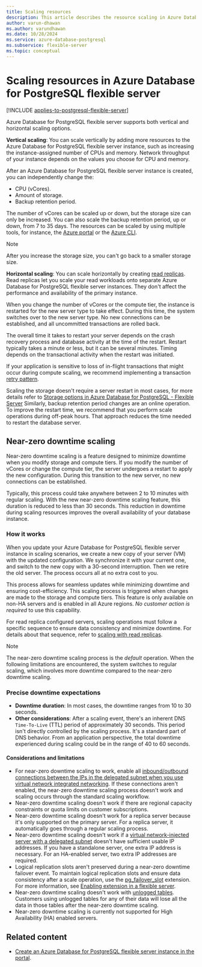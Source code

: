 ```yaml
---
title: Scaling resources
description: This article describes the resource scaling in Azure Database for PostgreSQL flexible server.
author: varun-dhawan
ms.author: varundhawan
ms.date: 10/28/2024
ms.service: azure-database-postgresql
ms.subservice: flexible-server
ms.topic: conceptual
---
```


# Scaling resources in Azure Database for PostgreSQL flexible server

[!INCLUDE [applies-to-postgresql-flexible-server](~/reusable-content/ce-skilling/azure/includes/postgresql/includes/applies-to-postgresql-flexible-server.md)]

Azure Database for PostgreSQL flexible server supports both vertical and horizontal scaling options.

**Vertical scaling**: You can scale vertically by adding more resources to the Azure Database for PostgreSQL flexible server instance, such as increasing the instance-assigned number of CPUs and memory. Network throughput of your instance depends on the values you choose for CPU and memory.

After an Azure Database for PostgreSQL flexible server instance is created, you can independently change the:

- CPU (vCores).
- Amount of storage.
- Backup retention period.

The number of vCores can be scaled up or down, but the storage size can only be increased. You can also scale the backup retention period, up or down, from 7 to 35 days. The resources can be scaled by using multiple tools, for instance, the [Azure portal](./quickstart-create-server-portal.md) or the [Azure CLI](./quickstart-create-server-cli.md).

> [!NOTE]
> After you increase the storage size, you can't go back to a smaller storage size.

**Horizontal scaling**: You can scale horizontally by creating [read replicas](./concepts-read-replicas.md). Read replicas let you scale your read workloads onto separate Azure Database for PostgreSQL flexible server instances. They don't affect the performance and availability of the primary instance.

When you change the number of vCores or the compute tier, the instance is restarted for the new server type to take effect. During this time, the system switches over to the new server type. No new connections can be established, and all uncommitted transactions are rolled back. 

The overall time it takes to restart your server depends on the crash recovery process and database activity at the time of the restart. Restart typically takes a minute or less, but it can be several minutes. Timing depends on the transactional activity when the restart was initiated.

If your application is sensitive to loss of in-flight transactions that might occur during compute scaling, we recommend implementing a transaction [retry pattern](../single-server/concepts-connectivity.md#handling-transient-errors).

Scaling the storage doesn't require a server restart in most cases, for more details refer to [Storage options in Azure Database for PostgreSQL - Flexible Server](https://learn.microsoft.com/en-us/azure/postgresql/flexible-server/concepts-scaling-resources) Similarly, backup retention period changes are an online operation. To improve the restart time, we recommend that you perform scale operations during off-peak hours. That approach reduces the time needed to restart the database server.

## Near-zero downtime scaling

Near-zero downtime scaling is a feature designed to minimize downtime when you modify storage and compute tiers. If you modify the number of vCores or change the compute tier, the server undergoes a restart to apply the new configuration. During this transition to the new server, no new connections can be established.

Typically, this process could take anywhere between 2 to 10 minutes with regular scaling. With the new near-zero downtime scaling feature, this duration is reduced to less than 30 seconds. This reduction in downtime during scaling resources improves the overall availability of your database instance.

### How it works

When you update your Azure Database for PostgreSQL flexible server instance in scaling scenarios, we create a new copy of your server (VM) with the updated configuration. We synchronize it with your current one, and switch to the new copy with a 30-second interruption. Then we retire the old server. The process occurs all at no extra cost to you. 

This process allows for seamless updates while minimizing downtime and ensuring cost-efficiency. This scaling process is triggered when changes are made to the storage and compute tiers. This feature is only available on non-HA servers and is enabled in all Azure regions. *No customer action is required* to use this capability.

For read replica configured servers, scaling operations must follow a specific sequence to ensure data consistency and minimize downtime. For details about that sequence, refer to [scaling with read replicas](./concepts-read-replicas.md#scale).

> [!NOTE]
> The near-zero downtime scaling process is the _default_ operation. When the following limitations are encountered, the system switches to regular scaling, which involves more downtime compared to the near-zero downtime scaling.

### Precise downtime expectations

* **Downtime duration**: In most cases, the downtime ranges from 10 to 30 seconds.
* **Other considerations**: After a scaling event, there's an inherent DNS `Time-To-Live` (TTL) period of approximately 30 seconds. This period isn't directly controlled by the scaling process. It's a standard part of DNS behavior. From an application perspective, the total downtime experienced during scaling could be in the range of 40 to 60 seconds.

#### Considerations and limitations

- For near-zero downtime scaling to work, enable all [inbound/outbound connections between the IPs in the delegated subnet when you use virtual network integrated networking](../flexible-server/concepts-networking-private.md#virtual-network-concepts). If these connections aren't enabled, the near-zero downtime scaling process doesn't work and scaling occurs through the standard scaling workflow.
- Near-zero downtime scaling doesn't work if there are regional capacity constraints or quota limits on customer subscriptions.
- Near-zero downtime scaling doesn't work for a replica server because it's only supported on the primary server. For a replica server, it automatically goes through a regular scaling process.
- Near-zero downtime scaling doesn't work if a [virtual network-injected server with a delegated subnet](../flexible-server/concepts-networking-private.md#virtual-network-concepts) doesn't have sufficient usable IP addresses. If you have a standalone server, one extra IP address is necessary. For an HA-enabled server, two extra IP addresses are required.
- Logical replication slots aren't preserved during a near-zero downtime failover event. To maintain logical replication slots and ensure data consistency after a scale operation, use the [pg_failover_slot](https://github.com/EnterpriseDB/pg_failover_slots) extension. For more information, see [Enabling extension in a flexible server](../flexible-server/concepts-extensions.md#pg_failover_slots).
- Near-zero downtime scaling doesn't work with [unlogged tables](https://www.postgresql.org/docs/current/sql-createtable.html#SQL-CREATETABLE-UNLOGGED). Customers using unlogged tables for any of their data will lose all the data in those tables after the near-zero downtime scaling.
- Near-zero downtime scaling is currently not supported for High Availability (HA) enabled servers.

## Related content

- [Create an Azure Database for PostgreSQL flexible server instance in the portal](how-to-manage-server-portal.md).
